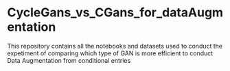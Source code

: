 # CycleGans_vs_CGans_for_dataAugmentation
This repository contains all the notebooks and datasets used to conduct the expetiment of comparing which type of GAN is more efficient to conduct Data Augmentation from conditional entries
